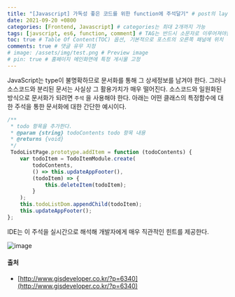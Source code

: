 ```yaml
---
title: "[Javascript] 가독성 좋은 코드를 위한 function에 주석달기" # post의 layout이 기본적으로 post로 설정되어있어서 Front Matter에 따로 layout변수를 만들어 주지 않아도 됨
date: 2021-09-20 +0800
categories: [Frontend, Javascript] # categories는 최대 2개까지 가능
tags: [javscript, es6, function, comment] # TAG는 반드시 소문자로 이루어져야함, 0~무한개까지 지정 가능
toc: true # Table Of Content(TOC) 옵션, 기본적으로 포스트의 오른쪽 패널에 위치
comments: true # 댓글 유무 지정
# image: /assets/img/test.png # Preview image
# pin: true # 홈페이지 메인화면에 특정 게시물 고정
---
```


JavaScript는 type이 불명확하므로 문서화를 통해 그 상세정보를 남겨야 한다. 그러나 소스코드와 분리된 문서는 사실상 그 활용가치가 매우 떨어진다. 소스코드와 일원화된 방식으로 문서화가 되려면 `주석` 을 사용해야 한다. 아래는 어떤 클래스의 특정함수에 대한 주석을 통한 문서화에 대한 간단한 예시이다.


```javascript
/**
 * todo 항목을 추가한다.
 * @param {string} todoContents todo 항목 내용
 * @returns {void}
 */
 TodoListPage.prototype.addItem = function (todoContents) {
    var todoItem = TodoItemModule.create(
        todoContents,
        () => this.updateAppFooter(),
        (todoItem) => {
            this.deleteItem(todoItem);
        }
    );
    this.todoListDom.appendChild(todoItem);
    this.updateAppFooter();
};
```

IDE는 이 주석을 실시간으로 해석해 개발자에게 매우 직관적인 힌트를 제공한다.

![image](https://user-images.githubusercontent.com/44339530/146915454-8ee60792-c861-4452-8c0a-a4dacdfdd86d.png)

#### 출처
- [http://www.gisdeveloper.co.kr/?p=6340](http://www.gisdeveloper.co.kr/?p=6340)
